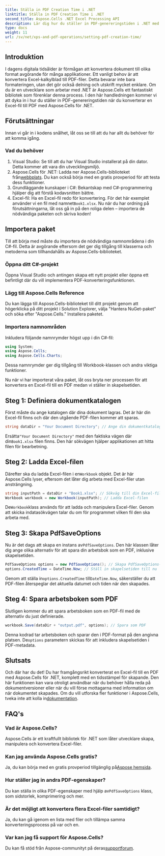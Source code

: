 ```yaml
---
title: Ställa in PDF Creation Time i .NET
linktitle: Ställa in PDF Creation Time i .NET
second_title: Aspose.Cells .NET Excel Processing API
description: Lär dig hur du ställer in PDF-genereringstiden i .NET med Aspose.Cells. Följ vår steg-för-steg-guide för sömlös konvertering av Excel till PDF.
type: docs
weight: 11
url: /sv/net/xps-and-pdf-operations/setting-pdf-creation-time/
---
```

## Introduktion
I dagens digitala tidsålder är förmågan att konvertera dokument till olika format avgörande för många applikationer. Ett vanligt behov är att konvertera Excel-kalkylblad till PDF-filer. Detta bevarar inte bara formateringen, utan det gör också delning och utskrift mycket enklare. Om du är en utvecklare som arbetar med .NET är Aspose.Cells ett fantastiskt bibliotek som förenklar denna process. I den här handledningen kommer vi att dyka in i hur du ställer in PDF-genereringstiden när du konverterar en Excel-fil till PDF med Aspose.Cells för .NET.
## Förutsättningar
Innan vi går in i kodens snålhet, låt oss se till att du har allt du behöver för att komma igång.
### Vad du behöver
1. Visual Studio: Se till att du har Visual Studio installerat på din dator. Detta kommer att vara din utvecklingsmiljö.
2.  Aspose.Cells för .NET: Ladda ner Aspose.Cells-biblioteket från[webbplats](https://releases.aspose.com/cells/net/). Du kan också börja med en gratis provperiod för att testa dess funktioner.
3. Grundläggande kunskaper i C#: Bekantskap med C#-programmering hjälper dig att förstå kodavsnitten bättre.
4.  Excel-fil: Ha en Excel-fil redo för konvertering. För det här exemplet använder vi en fil med namnet`Book1.xlsx`.
Nu när du har ordning på förutsättningarna, låt oss gå in på den roliga delen – importera de nödvändiga paketen och skriva koden!
## Importera paket
Till att börja med måste du importera de nödvändiga namnområdena i din C#-fil. Detta är avgörande eftersom det ger dig tillgång till klasserna och metoderna som tillhandahålls av Aspose.Cells-biblioteket.
### Öppna ditt C#-projekt
Öppna Visual Studio och antingen skapa ett nytt projekt eller öppna ett befintligt där du vill implementera PDF-konverteringsfunktionen.
### Lägg till Aspose.Cells Reference
Du kan lägga till Aspose.Cells-biblioteket till ditt projekt genom att högerklicka på ditt projekt i Solution Explorer, välja "Hantera NuGet-paket" och söka efter "Aspose.Cells." Installera paketet.
### Importera namnområden
Inkludera följande namnrymder högst upp i din C#-fil:
```csharp
using System;
using Aspose.Cells;
using Aspose.Cells.Charts;
```
Dessa namnrymder ger dig tillgång till Workbook-klassen och andra viktiga funktioner.

Nu när vi har importerat våra paket, låt oss bryta ner processen för att konvertera en Excel-fil till en PDF medan vi ställer in skapelsetiden.
## Steg 1: Definiera dokumentkatalogen
Först måste du ange katalogen där dina dokument lagras. Det är här din Excel-fil finns och där den utgående PDF-filen kommer att sparas.
```csharp
string dataDir = "Your Document Directory"; // Ange din dokumentkatalog
```
 Ersätta`"Your Document Directory"` med den faktiska vägen där din`Book1.xlsx` filen finns. Den här sökvägen hjälper applikationen att hitta filen för bearbetning.
## Steg 2: Ladda Excel-filen
 Därefter ska du ladda Excel-filen i en`Workbook` objekt. Det är här Aspose.Cells lyser, eftersom det låter dig arbeta med Excel-filer utan ansträngning.
```csharp
string inputPath = dataDir + "Book1.xlsx"; // Sökväg till din Excel-fil
Workbook workbook = new Workbook(inputPath); // Ladda Excel-filen
```
 De`Workbook`klass används för att ladda och manipulera Excel-filer. Genom att skicka indatasökvägen talar du om för programmet vilken fil den ska arbeta med.
## Steg 3: Skapa PdfSaveOptions
 Nu är det dags att skapa en instans av`PdfSaveOptions`. Den här klassen låter dig ange olika alternativ för att spara din arbetsbok som en PDF, inklusive skapelsetiden.
```csharp
PdfSaveOptions options = new PdfSaveOptions(); // Skapa PdfSaveOptions-instans
options.CreatedTime = DateTime.Now; // Ställ in skapelsetiden till nu
```
 Genom att ställa in`options.CreatedTime` till`DateTime.Now`, säkerställer du att PDF-filen återspeglar det aktuella datumet och tiden när den skapades.
## Steg 4: Spara arbetsboken som PDF
Slutligen kommer du att spara arbetsboken som en PDF-fil med de alternativ du just definierade.
```csharp
workbook.Save(dataDir + "output.pdf", options); // Spara som PDF
```
 Denna kodrad tar arbetsboken och sparar den i PDF-format på den angivna platsen. De`options` parametern skickas för att inkludera skapelsetiden i PDF-metadata.

## Slutsats
Och där har du det! Du har framgångsrikt konverterat en Excel-fil till en PDF med Aspose.Cells för .NET, komplett med en tidsstämpel för skapande. Den här funktionen kan vara otroligt användbar när du behöver hålla reda på dokumentversioner eller när du vill förse mottagarna med information om när dokumentet skapades.
 Om du vill utforska fler funktioner i Aspose.Cells, tveka inte att kolla in[dokumentation](https://reference.aspose.com/cells/net/).
## FAQ's
### Vad är Aspose.Cells?
Aspose.Cells är ett kraftfullt bibliotek för .NET som låter utvecklare skapa, manipulera och konvertera Excel-filer.
### Kan jag använda Aspose.Cells gratis?
 Ja, du kan börja med en gratis provperiod tillgänglig på[Aspose hemsida](https://releases.aspose.com/).
### Hur ställer jag in andra PDF-egenskaper?
 Du kan ställa in olika PDF-egenskaper med hjälp av`PdfSaveOptions` klass, som sidstorlek, komprimering och mer.
### Är det möjligt att konvertera flera Excel-filer samtidigt?
Ja, du kan gå igenom en lista med filer och tillämpa samma konverteringsprocess på var och en.
### Var kan jag få support för Aspose.Cells?
 Du kan få stöd från Aspose-communityt på deras[supportforum](https://forum.aspose.com/c/cells/9).